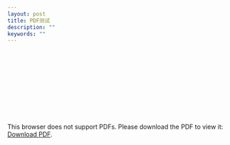 ```yaml
---
layout: post
title: PDF测试
description: ""
keywords: ""
---
```


<object data="https://ai-sewell.me/assets/images/2020-03-07/SocialEngineeringDemo.pdf" type="application/pdf" width="700px" height="700px">
    <embed src="https://ai-sewell.me/assets/images/2020-03-07/SocialEngineeringDemo.pdf">
        <p>This browser does not support PDFs. Please download the PDF to view it: <a href="https://ai-sewell.me/assets/images/2020-03-07/SocialEngineeringDemo.pdf">Download PDF</a>.</p>
    </embed>
</object>